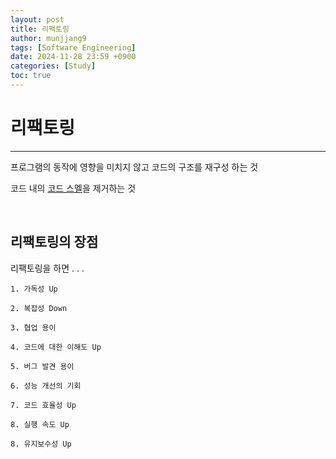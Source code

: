 ```yaml
---
layout: post
title: 리팩토링
author: munjjang9
tags: [Software Engineering]
date: 2024-11-28 23:59 +0900
categories: [Study]
toc: true
---
```


# 리팩토링
---
프로그램의 동작에 영향을 미치지 않고 코드의 구조를 재구성 하는 것

코드 내의 [코드 스멜](https://munjjang9.github.io/keywords/2024/11/27/todays-keywords/)을 제거하는 것 

<br>

## 리팩토링의 장점
리팩토링을 하면 . . .
    
    1. 가독성 Up

    2. 복잡성 Down

    3. 협업 용이
    
    4. 코드에 대한 이해도 Up
    
    5. 버그 발견 용이
    
    6. 성능 개선의 기회
    
    7. 코드 효율성 Up
    
    8. 실행 속도 Up
    
    8. 유지보수성 Up


